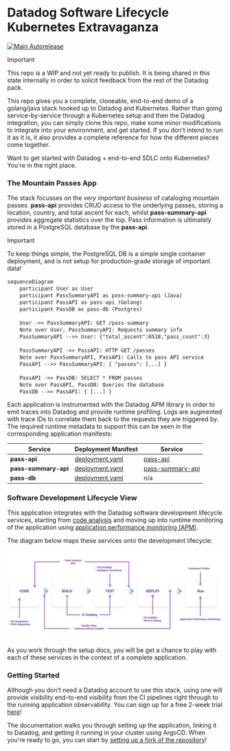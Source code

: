 # Datadog Software Lifecycle Kubernetes Extravaganza

[![Main Autorelease](https://github.com/datadog/sdlc-gitops-sample-stack/actions/workflows/main-autorelease.yaml/badge.svg)](https://github.com/datadog/sdlc-gitops-sample-stack/actions/workflows/main-autorelease.yaml)

> [!IMPORTANT]  
> This repo is a WIP and not yet ready to publish. It is being shared in this state internally in order to solicit feedback from the rest of the Datadog pack. 

This repo gives you a complete, cloneable, end-to-end demo of a golang/java stack hooked up to Datadog and Kubernetes. Rather than going service-by-service through a Kubernetes setup and then the Datadog integration, you can simply clone this repo, make some minor modifications to integrate into your environment, and get started. If you don’t intend to run it as it is, it also provides a complete reference for how the different pieces come together. 

Want to get started with Datadog + end-to-end SDLC onto Kubernetes? You're in the right place.

### The Mountain Passes App 

The stack focusses on the _very important business_ of cataloging mountain passes. **pass-api** provides CRUD access to the underlying passes, storing a location, country, and total ascent for each, whilst **pass-summary-api** provides aggregate statistics over the top. Pass information is ultimately stored in a PostgreSQL database by the **pass-api**.

> [!IMPORTANT]
> To keep things simple, the PostgreSQL DB is a simple single container deployment, and is not setup for production-grade storage of important data!

```mermaid
sequenceDiagram
    participant User as User
    participant PassSummaryAPI as pass-summary-api (Java)
    participant PassAPI as pass-api (Golang)
    participant PassDB as pass-db (Postgres)

    User ->> PassSummaryAPI: GET /pass-summary
    Note over User, PassSummaryAPI: Requests summary info
    PassSummaryAPI -->> User: {"total_ascent":6518,"pass_count":3}

    PassSummaryAPI ->> PassAPI: HTTP GET /passes
    Note over PassSummaryAPI, PassAPI: Calls to pass API service
    PassAPI -->> PassSummaryAPI: { "passes": [...] }

    PassAPI ->> PassDB: SELECT * FROM passes
    Note over PassAPI, PassDB: Queries the database
    PassDB -->> PassAPI: { [...] }
```

Each application is instrumented with the Datadog APM library in order to emit traces into Datadog and provide runtime profiling. Logs are augmented with trace IDs to correlate them back to the requests they are triggered by. The required runtime metadata to support this can be seen in the corresponding application manifests:

|    Service     |      Deployment Manifest     |     Service    | 
| ---------------|------------------------------|----------------|
| **pass-api**   | [deployment.yaml](manifests/base/pass-api/deployment.yaml) | [pass-api](apps/pass-api/) | 
| **pass-summary-api** | [deployment.yaml](manifests/base/pass-summary-api/deployment.yaml) | [pass-summary-api](apps/pass-summary-api/) | 
| **pass-db**    | [deployment.yaml](manifests/base/db/deployment.yaml) | n/a | 


### Software Development Lifecycle View

This application integrates with the Datadog software development lifecycle services, starting from [code analysis](https://docs.datadoghq.com/code_analysis/static_analysis/) and moving up into runtime monitoring of the application using [application performance monitoring (APM)](https://www.datadoghq.com/product/apm/). 

The diagram below maps these services onto the development lifecycle:

<p align='center'>
    <img alt="SDLC View" src="docs/assets/sdlc-view.jpeg" width="600px" />
</p>

As you work through the setup docs, you will be get a chance to play with each of these services in the context of a complete application.

### Getting Started

Although you don’t need a Datadog account to use this stack, using one will provide visibility end-to-end visibility from the CI pipelines right through to the running application observability. You can sign up for a free 2-week trial [here](https://www.datadoghq.com/free-datadog-trial/)!

The documentation walks you through setting up the application, linking it to Datadog, and getting it running in your cluster using ArgoCD. When you're ready to go, you can start by [setting up a fork of the repository](docs/setup-fork.md)!
